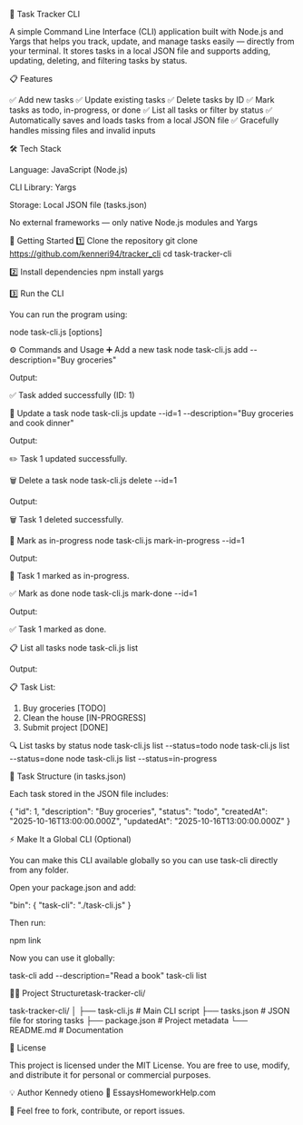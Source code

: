🧠 Task Tracker CLI

A simple Command Line Interface (CLI) application built with Node.js and Yargs that helps you track, update, and manage tasks easily — directly from your terminal.
It stores tasks in a local JSON file and supports adding, updating, deleting, and filtering tasks by status.

📋 Features

✅ Add new tasks
✅ Update existing tasks
✅ Delete tasks by ID
✅ Mark tasks as todo, in-progress, or done
✅ List all tasks or filter by status
✅ Automatically saves and loads tasks from a local JSON file
✅ Gracefully handles missing files and invalid inputs

🛠️ Tech Stack

Language: JavaScript (Node.js)

CLI Library: Yargs

Storage: Local JSON file (tasks.json)

No external frameworks — only native Node.js modules and Yargs

🚀 Getting Started
1️⃣ Clone the repository
git clone https://github.com/kenneri94/tracker_cli
cd task-tracker-cli

2️⃣ Install dependencies
npm install yargs

3️⃣ Run the CLI

You can run the program using:

node task-cli.js <command> [options]

⚙️ Commands and Usage
➕ Add a new task
node task-cli.js add --description="Buy groceries"

Output:

✅ Task added successfully (ID: 1)

📝 Update a task
node task-cli.js update --id=1 --description="Buy groceries and cook dinner"

Output:

✏️ Task 1 updated successfully.

🗑️ Delete a task
node task-cli.js delete --id=1

Output:

🗑️ Task 1 deleted successfully.

🚧 Mark as in-progress
node task-cli.js mark-in-progress --id=1

Output:

🚧 Task 1 marked as in-progress.

✅ Mark as done
node task-cli.js mark-done --id=1

Output:

✅ Task 1 marked as done.

📋 List all tasks
node task-cli.js list

Output:

📋 Task List:

1. Buy groceries [TODO]
2. Clean the house [IN-PROGRESS]
3. Submit project [DONE]

🔍 List tasks by status
node task-cli.js list --status=todo
node task-cli.js list --status=done
node task-cli.js list --status=in-progress

🧩 Task Structure (in tasks.json)

Each task stored in the JSON file includes:

{
"id": 1,
"description": "Buy groceries",
"status": "todo",
"createdAt": "2025-10-16T13:00:00.000Z",
"updatedAt": "2025-10-16T13:00:00.000Z"
}

⚡ Make It a Global CLI (Optional)

You can make this CLI available globally so you can use task-cli directly from any folder.

Open your package.json and add:

"bin": {
"task-cli": "./task-cli.js"
}

Then run:

npm link

Now you can use it globally:

task-cli add --description="Read a book"
task-cli list

🧑‍💻 Project Structuretask-tracker-cli/

task-tracker-cli/
│
├── task-cli.js # Main CLI script
├── tasks.json # JSON file for storing tasks
├── package.json # Project metadata
└── README.md # Documentation

🧾 License

This project is licensed under the MIT License.
You are free to use, modify, and distribute it for personal or commercial purposes.

💡 Author
Kennedy otieno
🔗 EssaysHomeworkHelp.com

📧 Feel free to fork, contribute, or report issues.
